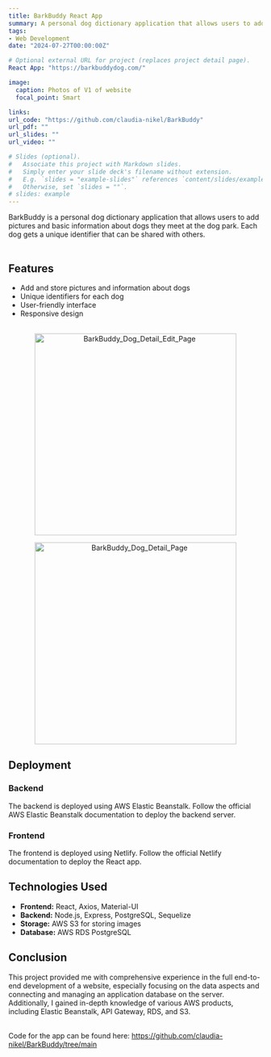 ```yaml
---
title: BarkBuddy React App
summary: A personal dog dictionary application that allows users to add pictures and basic information about dogs they meet at the dog park.
tags:
- Web Development
date: "2024-07-27T00:00:00Z"

# Optional external URL for project (replaces project detail page).
React App: "https://barkbuddydog.com/"

image:
  caption: Photos of V1 of website
  focal_point: Smart

links:
url_code: "https://github.com/claudia-nikel/BarkBuddy"
url_pdf: ""
url_slides: ""
url_video: ""

# Slides (optional).
#   Associate this project with Markdown slides.
#   Simply enter your slide deck's filename without extension.
#   E.g. `slides = "example-slides"` references `content/slides/example-slides.md`.
#   Otherwise, set `slides = ""`.
# slides: example
---
```


BarkBuddy is a personal dog dictionary application that allows users to add pictures and basic information about dogs they meet at the dog park. Each dog gets a unique identifier that can be shared with others. <br/><br/>


## Features

- Add and store pictures and information about dogs
- Unique identifiers for each dog
- User-friendly interface
- Responsive design <br/><br/>

<p align="center"><img src="/img/BarkBuddy_Dog_Detail_Edit_Page.png" alt="BarkBuddy_Dog_Detail_Edit_Page" width="400"/></p>

<p align="center"><img src="/img/BarkBuddy_Dog_Detail_Page.png" alt="BarkBuddy_Dog_Detail_Page" width="400"/></p>

## Deployment

### Backend

The backend is deployed using AWS Elastic Beanstalk. Follow the official AWS Elastic Beanstalk documentation to deploy the backend server.

### Frontend

The frontend is deployed using Netlify. Follow the official Netlify documentation to deploy the React app.

## Technologies Used

- **Frontend:** React, Axios, Material-UI
- **Backend:** Node.js, Express, PostgreSQL, Sequelize
- **Storage:** AWS S3 for storing images
- **Database:** AWS RDS PostgreSQL

## Conclusion
This project provided me with comprehensive experience in the full end-to-end development of a website, especially focusing on the data aspects and connecting and managing an application database on the server. Additionally, I gained in-depth knowledge of various AWS products, including Elastic Beanstalk, API Gateway, RDS, and S3.  <br/> <br/>

Code for the app can be found here: https://github.com/claudia-nikel/BarkBuddy/tree/main


